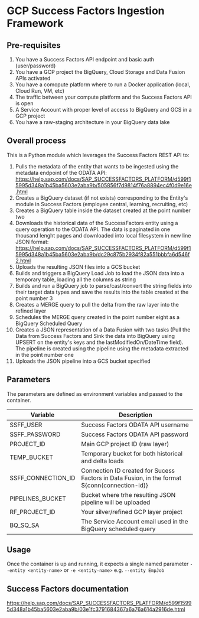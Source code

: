 # GCP Success Factors Ingestion Framework

## Pre-requisites

1. You have a Success Factors API endpoint and basic auth (user/password)
2. You have a GCP project the BigQuery, Cloud Storage and Data Fusion APIs activated
3. You have a comopute platform where to run a Docker application (local, Cloud Run, VM, etc)
4. The traffic between your compute platform and the Success Factors API is open
5. A Service Account with proper level of access to BigQuery and GCS in a GCP project
6. You have a raw-staging architecture in your BigQuery data lake

## Overall process

This is a Python module which leverages the Success Factors REST API to:
1. Pulls the metadata of the entity that wants to be ingested using the metadata endpoint of the ODATA API: https://help.sap.com/docs/SAP_SUCCESSFACTORS_PLATFORM/d599f15995d348a1b45ba5603e2aba9b/505856f7d9814f76a8894ec4f0d9e16e.html
2. Creates a BigQuery dataset (if not exists) corresponding to the Entity's module in Success Factors (employee central, learning, recruiting, etc)
3. Creates a BigQuery table inside the dataset created at the point number two
4. Downloads the historical data of the SuccessFactors entity using a query operation to the ODATA API. The data is paginated in one thousand lenght pages and downloaded into local filesystem in new line JSON format: https://help.sap.com/docs/SAP_SUCCESSFACTORS_PLATFORM/d599f15995d348a1b45ba5603e2aba9b/dc29c875b2934f82a551bbbfa6d546f2.html
5. Uploads the resulting JSON files into a GCS bucket
6. Builds and triggers a BigQuery Load Job to load the JSON data into a temporary table, loading all the columns as string
7. Builds and run a BigQuery job to parse/cast/convert the string fields into their target data types and save the results into the table created at the point number 3
8. Creates a MERGE query to pull the delta from the raw layer into the refined layer
9. Schedules the MERGE query created in the point number eight as a BigQuery Scheduled Query
10. Creates a JSON representation of a Data Fusion with two tasks (Pull the Data from Success Factors and Sink the data into BigQuery using UPSERT on the entity's keys and the lastModifiedOn/DateTime field). The pipeline is created using the  pipeline using the metadata extracted in the point number one
11. Uploads the JSON pipeline into a GCS bucket specified

## Parameters

The parameters are defined as environment variables and passed to the container.

| Variable          | Description |
| -----------       | ----------- |
|SSFF_USER          | Success Factors ODATA API username|
|SSFF_PASSWORD      | Success Factors ODATA API password|
|PROJECT_ID         | Main GCP project ID (raw layer)|
|TEMP_BUCKET        | Temporary bucket for both historical and delta loads|
|SSFF_CONNECTION_ID | Connection ID created for Sucess Factors in Data Fusion, in the format ${conn(connection-id)}|
|PIPELINES_BUCKET   | Bucket where trhe resulting JSON pipeline will be uploaded|
|RF_PROJECT_ID      | Your silver/refined GCP layer project|
|BQ_SQ_SA           | The Service Account email used in the BigQuery scheduled query|


## Usage
Once the container is up and running, it expects a single named parameter
`--entity <entity-name>` or
`-e <entity-name>`
e.g. `--entity EmpJob`

## Success Factors documentation
https://help.sap.com/docs/SAP_SUCCESSFACTORS_PLATFORM/d599f15995d348a1b45ba5603e2aba9b/03e1fc3791684367a6a76a614a2916de.html
